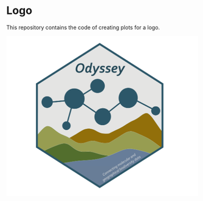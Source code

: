 # Logo

This repository contains the code of creating plots for a logo.  

<p align="center">
  <img src="./logo/logo_nobg.png" alt="Project Logo" width="600"/>
</p>

